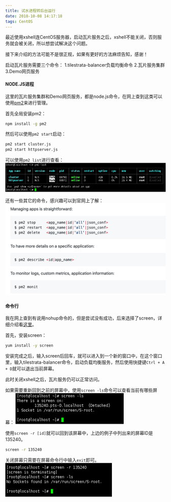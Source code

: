 ```yaml
---
title: 试水进程转后台运行
date: 2018-10-08 14:17:18
tags: CentOS
---
```

最近使用xshell连CentOS服务器，启动瓦片服务之后，xshell不能关闭，否则服务就会被关闭，所以想尝试解决这个问题。

接下来介绍的方法可能不是很正规，如果有更好的方法麻烦告知，感谢！

启动瓦片服务需要三个命令：
1.tilestrata-balancer负载均衡命令
2.瓦片服务集群
3.Demo网页服务

#### NODE.JS进程

这里的瓦片服务集群和Demo网页服务，都是node.js命令，在网上查到这类可以使用[pm2](https://github.com/Unitech/pm2)来进行管理。

首先全局安装pm2：

```bash
npm install -g pm2
```

然后可以使用`pm2 start`启动：

```bash
pm2 start cluster.js
pm2 start httpserver.js
```

可以使用`pm2 list`进行查看：
![查看进程](runatbackground/1.png)

还有一些其它的命令，感兴趣可以到官网上了解：
![其它命令](runatbackground/2.png)

#### 命令行

我在网上查到有说用nohup命令的，但是尝试没有成功，后来选择了screen，详细介绍看[这里](https://www.ibm.com/developerworks/cn/linux/l-cn-screen/)。

首先，安装screen：
```bash
yum install -y screen
```

安装完成之后，输入screen后回车，就可以进入到一个新的窗口中，在这个窗口里，输入tilestrata-balancer命令，启动负载均衡服务，然后使用快捷键`Ctrl + A + D`就可以退出当前屏幕。

此时关闭xshell之后，瓦片服务仍可以正常访问。

如果需要重新回到之前的屏幕中，使用`screen -ls`命令可以查看当前有哪些屏幕：
![查看屏幕](runatbackground/3.png)

使用`screen -r [id]`就可以回到该屏幕中，上边的例子中列出来的屏幕ID是135240。
```bash
screen -r 135240
```

关闭屏幕只需要在屏幕命令行中输入`exit`即可。
![关闭屏幕](runatbackground/4.png)